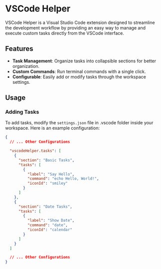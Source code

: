 # VSCode Helper

VSCode Helper is a Visual Studio Code extension designed to streamline the development workflow by providing an easy way to manage and execute custom tasks directly from the VSCode interface.

## Features

- **Task Management**: Organize tasks into collapsible sections for better organization.
- **Custom Commands**: Run terminal commands with a single click.
- **Configurable**: Easily add or modify tasks through the workspace settings.

## Usage

### Adding Tasks

To add tasks, modify the `settings.json` file in .vscode folder inside your workspace. Here is an example configuration:

```json
{
  // ... Other Configurations

  "vscodeHelper.tasks": [
    {
      "section": "Basic Tasks",
      "tasks": [
        {
          "label": "Say Hello",
          "command": "echo Hello, World!",
          "iconId": "smiley"
        }
      ]
    },
    {
      "section": "Date Tasks",
      "tasks": [
        {
          "label": "Show Date",
          "command": "date",
          "iconId": "calendar"
        }
      ]
    }
  ]

  // ... Other Configurations
}
```
